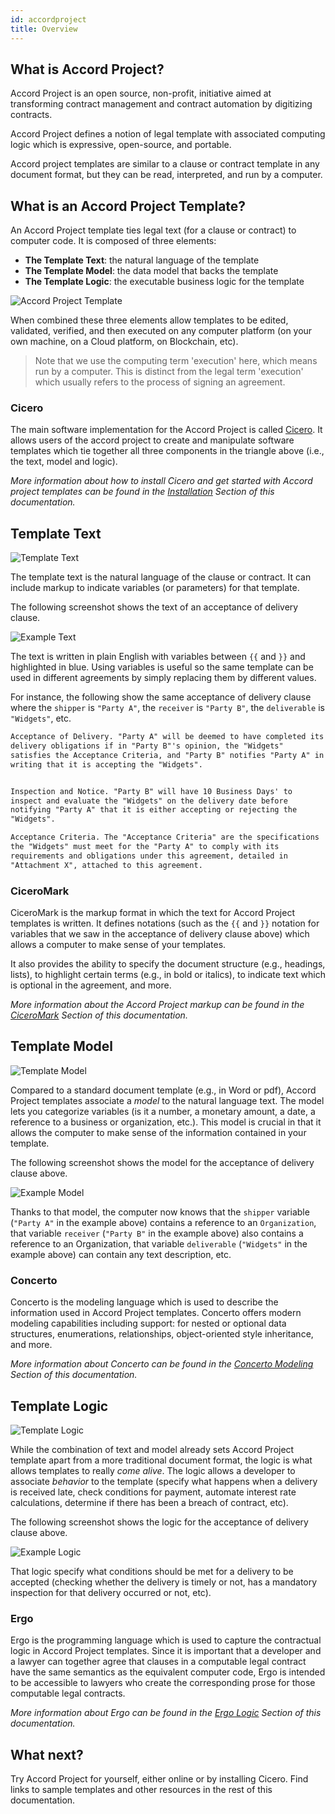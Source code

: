 ```yaml
---
id: accordproject
title: Overview
---
```


## What is Accord Project?

Accord Project is an open source, non-profit, initiative aimed at transforming contract management and contract automation by digitizing contracts.

Accord Project defines a notion of legal template with associated computing logic which is expressive, open-source, and portable. 

Accord project templates are similar to a clause or contract template in any document format, but they can be read, interpreted, and run by a computer.

## What is an Accord Project Template?

An Accord Project template ties legal text (for a clause or contract) to computer code. It is composed of three elements: 

- **The Template Text**: the natural language of the template
- **The Template Model**: the data model that backs the template 
- **The Template Logic**: the executable business logic for the template

![Accord Project Template](assets/020/template.png)

When combined these three elements allow templates to be edited, validated, verified, and then executed on any computer platform (on your own machine, on a Cloud platform, on Blockchain, etc).

> Note that we use the computing term 'execution' here, which means run by a computer. This is distinct from the legal term 'execution' which usually refers to the process of signing an agreement.

### Cicero

The main software implementation for the Accord Project is called [Cicero](https://github.com/accordproject/cicero). It allows users of the accord project to create and manipulate software templates which tie together all three components in the triangle above (i.e., the text, model and logic).

_More information about how to install Cicero and get started with Accord project templates can be found in the [Installation](accordproject-installation) Section of this documentation._

## Template Text

![Template Text](assets/020/template_text.png)

The template text is the natural language of the clause or contract. It can include markup to indicate variables (or parameters) for that template.

The following screenshot shows the text of an acceptance of delivery clause.

![Example Text](/docs/assets/grammar.png)

The text is written in plain English with variables between `{{` and `}}` and highlighted in blue. Using variables is useful so the same template can be used in different agreements by simply replacing them by different values.

For instance, the following show the same acceptance of delivery clause where the `shipper` is `"Party A"`, the `receiver` is `"Party B"`, the `deliverable` is `"Widgets"`, etc.

```md
Acceptance of Delivery. "Party A" will be deemed to have completed its
delivery obligations if in "Party B"'s opinion, the "Widgets"
satisfies the Acceptance Criteria, and "Party B" notifies "Party A" in
writing that it is accepting the "Widgets".


Inspection and Notice. "Party B" will have 10 Business Days' to
inspect and evaluate the "Widgets" on the delivery date before
notifying "Party A" that it is either accepting or rejecting the
"Widgets".

Acceptance Criteria. The "Acceptance Criteria" are the specifications
the "Widgets" must meet for the "Party A" to comply with its
requirements and obligations under this agreement, detailed in
"Attachment X", attached to this agreement.
```

### CiceroMark

CiceroMark is the markup format in which the text for Accord Project templates is written. It defines notations (such as the `{{` and `}}` notation for variables that we saw in the acceptance of delivery clause above) which allows a computer to make sense of your templates.

It also provides the ability to specify the document structure (e.g., headings, lists), to highlight certain terms (e.g., in bold or italics), to indicate text which is optional in the agreement, and more.

_More information about the Accord Project markup can be found in the [CiceroMark](markup-cicero) Section of this documentation._

## Template Model

![Template Model](assets/020/template_model.png)

Compared to a standard document template (e.g., in Word or pdf), Accord Project templates associate a _model_ to the natural language text. The model lets you categorize variables (is it a number, a monetary amount, a date, a reference to a business or organization, etc.). This model is crucial in that it allows the computer to make sense of the information contained in your template.

The following screenshot shows the model for the acceptance of delivery clause above.

![Example Model](/img/model-vscode.png)

Thanks to that model, the computer now knows that the `shipper` variable (`"Party A"` in the example above) contains a reference to an `Organization`, that variable `receiver` (`"Party B"` in the example above) also contains a reference to an Organization, that variable `deliverable` (`"Widgets"` in the example above) can contain any text description, etc.

### Concerto

Concerto is the modeling language which is used to describe the information used in Accord Project templates. Concerto offers modern modeling capabilities including support: for nested or optional data structures, enumerations, relationships, object-oriented style inheritance, and more.

_More information about Concerto can be found in the [Concerto Modeling](model-concerto) Section of this documentation._

## Template Logic

![Template Logic](assets/020/template_logic.png)

While the combination of text and model already sets Accord Project template apart from a more traditional document format, the logic is what allows templates to really _come alive_. The logic allows a developer to associate _behavior_ to the template (specify what happens when a delivery is received late, check conditions for payment, automate interest rate calculations, determine if there has been a breach of contract, etc).

The following screenshot shows the logic for the acceptance of delivery clause above.

![Example Logic](/img/ergo-vscode.png)

That logic specify what conditions should be met for a delivery to be accepted (checking whether the delivery is timely or not, has a mandatory inspection for that delivery occurred or not, etc).

### Ergo

Ergo is the programming language which is used to capture the contractual logic in Accord Project templates. Since it is important that a developer and a lawyer can together agree that clauses in a computable legal contract have the same semantics as the equivalent computer code, Ergo is intended to be accessible to lawyers who create the corresponding prose for those computable legal contracts.

_More information about Ergo can be found in the [Ergo Logic](logic-ergo) Section of this documentation._

## What next?

Try Accord Project for yourself, either online or by installing Cicero. Find links to sample templates and other resources in the rest of this documentation.

